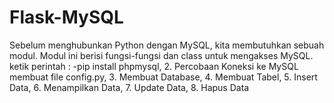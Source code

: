 # Flask-MySQL
Sebelum menghubunkan Python dengan MySQL, kita membutuhkan sebuah modul. Modul ini berisi fungsi-fungsi dan class untuk mengakses MySQL. ketik perintah : -pip install phpmysql,  2. Percobaan Koneksi ke MySQL membuat file config.py,  3. Membuat Database, 4. Membuat Tabel, 5. Insert Data, 6. Menampilkan Data, 7. Update Data, 8. Hapus Data

